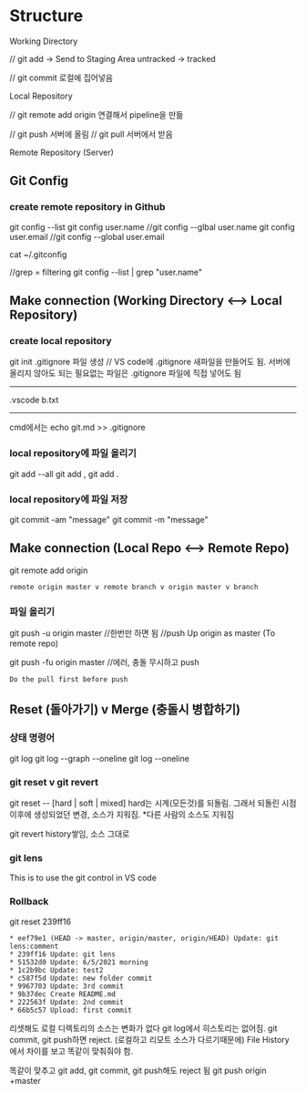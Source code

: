 # Structure
Working Directory

// git add -> Send to Staging Area
untracked -> tracked

// git commit
로컬에 집어넣음

Local Repository

// git remote add origin
연결해서 pipeline을 만듦

// git push
서버에 올림
// git pull
 서버에서 받음

Remote Repository (Server)

## Git Config
### create remote repository in Github
git config --list
git config user.name
//git config --glbal user.name <github-name>
git config user.email
//git config --global user.email <email>

cat ~/.gitconfig

//grep = filtering
git config --list | grep "user.name"

## Make connection (Working Directory <--> Local Repository)
### create local repository
git init
.gitignore 파일 생성 // VS code에 .gitignore 새파일을 만들어도 됨.
서버에 올리지 않아도 되는 필요없는 파일은 .gitignore 파일에 직접 넣어도 됨
***
.vscode
b.txt
***
cmd에서는 echo git.md >> .gitignore

### local repository에 파일 올리기
git add --all
git add <filename>, git add .

### local repository에 파일 저장
git commit -am "message"
git commit -m "message"


## Make connection (Local Repo <--> Remote Repo)
git remote add origin <git-remote-url>

```
remote origin master v remote branch v origin master v branch
```

### 파일 올리기
git push -u origin master
//한번만 하면 됨
//push Up origin as master (To remote repo)

git push -fu origin master
//에러, 충돌 무시하고 push

```
Do the pull first before push
```


## Reset (돌아가기) v Merge (충돌시 병합하기)

### 상태 명령어
git log
git log --graph --oneline
git log --oneline


### git reset v git revert
git reset -- [hard | soft | mixed]
hard는 시계(모든것)를 되돌림. 그래서 되돌린 시점 이후에 생성되었던 변경, 소스가 지워짐.
*다른 사람의 소스도 지워짐

git revert
history쌓임, 소스 그대로

### git lens
This is to use the git control in VS code

### Rollback
git reset 239ff16
```
* eef79e1 (HEAD -> master, origin/master, origin/HEAD) Update: git lens:comment
* 239ff16 Update: git lens
* 51532d0 Update: 6/5/2021 morning
* 1c2b9bc Update: test2
* c587f5d Update: new folder commit
* 9967703 Update: 3rd commit
* 9b37dec Create README.md
* 222563f Update: 2nd commit
* 66b5c57 Upload: first commit
```

리셋해도 로컬 디렉토리의 소스는 변화가 없다
git log에서 히스토리는 없어짐.
git commit, git push하면 reject. (로컬하고 리모트 소스가 다르기때문에)
File History에서 차이를 보고 똑같이 맞춰줘야 함.

똑같이 맞추고 git add, git commit, git push해도 reject 됨
git push origin +master